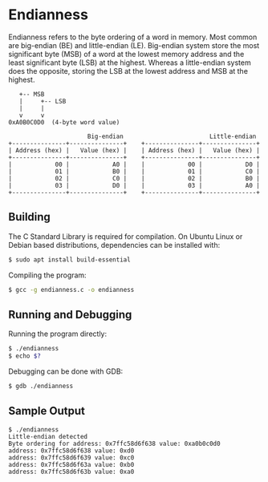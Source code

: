 # Endianness

Endianness refers to the byte ordering of a word in memory.  Most common are
big-endian (BE) and little-endian (LE).  Big-endian system store the most
significant byte (MSB) of a word at the lowest memory address and the least
significant byte (LSB) at the highest.  Whereas a little-endian system does the
opposite, storing the LSB at the lowest address and MSB at the highest.

```text
   +-- MSB
   |     +-- LSB
   |     |
   v     v
0xA0B0C0D0  (4-byte word value)

                      Big-endian                        Little-endian
+---------------+---------------+    +---------------+---------------+
| Address (hex) |   Value (hex) |    | Address (hex) |   Value (hex) |
+---------------+---------------+    +---------------+---------------+
|            00 |            A0 |    |            00 |            D0 |
|            01 |            B0 |    |            01 |            C0 |
|            02 |            C0 |    |            02 |            B0 |
|            03 |            D0 |    |            03 |            A0 |
+---------------+---------------+    +---------------+---------------+
```

## Building

The C Standard Library is required for compilation.  On Ubuntu Linux or Debian based distributions, dependencies can be installed with:

```BASH
$ sudo apt install build-essential
```

Compiling the program:

```BASH
$ gcc -g endianness.c -o endianness
```

## Running and Debugging

Running the program directly:

```BASH
$ ./endianness
$ echo $?
```

Debugging can be done with GDB:

```BASH
$ gdb ./endianness
```

## Sample Output

```text
$ ./endianness 
Little-endian detected
Byte ordering for address: 0x7ffc58d6f638 value: 0xa0b0c0d0
address: 0x7ffc58d6f638 value: 0xd0
address: 0x7ffc58d6f639 value: 0xc0
address: 0x7ffc58d6f63a value: 0xb0
address: 0x7ffc58d6f63b value: 0xa0
```
